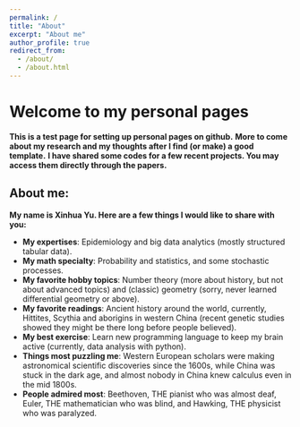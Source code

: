 ```yaml
---
permalink: /
title: "About"
excerpt: "About me"
author_profile: true
redirect_from: 
  - /about/
  - /about.html
---
```

# Welcome to my personal pages 

**This is a test page for setting up personal pages on github.**
**More to come about my research and my thoughts after I find (or make) a good template.**
**I have shared some codes for a few recent projects. You may access them directly through the papers.**
   
   
## About me:
**My name is Xinhua Yu. Here are a few things I would like to share with you:**

- **My expertises**: Epidemiology and big data analytics (mostly structured tabular data).
- **My math specialty**: Probability and statistics,  and some stochastic processes.
- **My favorite hobby topics**: Number theory (more about history, but not about advanced topics) and (classic) geometry (sorry, never learned differential geometry or above). 
- **My favorite readings**: Ancient history around the world, currently, Hittites, Scythia and aborigins in western China (recent genetic studies showed they might be there long before people believed).
- **My best exercise**: Learn new programming language to keep my brain active (currently, data analysis with python). 
- **Things most puzzling me**: Western European scholars were making astronomical scientific discoveries since the 1600s, while China was stuck in the dark age, and almost nobody in China knew calculus even in the mid 1800s.
- **People admired most**: Beethoven, THE pianist who was almost deaf,  Euler, THE mathematician who was blind, and Hawking, THE physicist who was paralyzed. 
    
